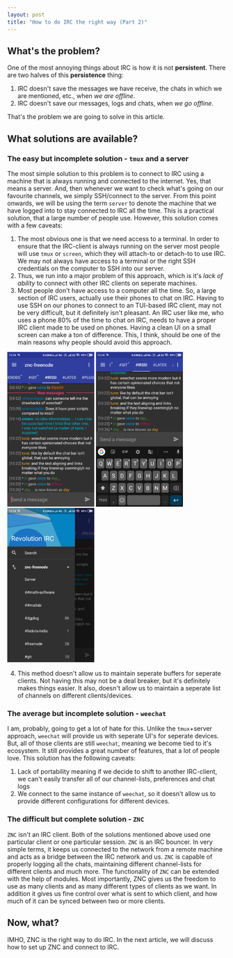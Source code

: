 ```yaml
---
layout: post
title: "How to do IRC the right way (Part 2)"
---
```


## What's the problem?
One of the most annoying things about IRC is how it is not **persistent**. There are two halves of this **persistence** thing: 
1. IRC doesn't save the messages we have receive, the chats in which we are mentioned, etc., when *we are offline*.
2. IRC doesn't save our messages, logs and chats, when *we go offline*.

That's the problem we are going to solve in this article.

## What solutions are available?
### The easy but incomplete solution - `tmux` and a server
The most simple solution to this problem is to connect to IRC using a machine that is always running and connected to the internet. Yes, that means a server. And, then whenever we want to check what's going on our favourite channels, we simply SSH/connect to the server. From this point onwards, we will be using the term `server` to denote the machine that we have logged into to stay connected to IRC all the time. This is a practical solution, that a large number of people use. However, this solution comes with a few caveats:
1. The most obvious one is that we need access to a terminal. In order to ensure that the IRC-client is always running on the server most people will use `tmux` or `screen`, which they will attach-to or detach-to to use IRC. We may not always have access to a terminal or the right SSH credentials on the computer to SSH into our server.
3. Thus, we run into a major problem of this approach, which is it's *lack of ability* to connect with other IRC clients on seperate machines.
2. Most people don't have access to a computer all the time. So, a large section of IRC users, actually use their phones to chat on IRC. Having to use SSH on our phones to connect to an TUI-based IRC client, may not be very difficult, but it definitely isn't pleasant. An IRC user like me, who uses a phone 80% of the time to chat on IRC, needs to have a proper IRC client made to be used on phones. Having a clean UI on a small screen can make a ton of difference. This, I think, should be one of the main reasons why people should avoid this approach.
<p float="center">
  <img src="/assets/images/irc-setup-part2/revolution-irc1.png" width="200" />
  <img src="/assets/images/irc-setup-part2/revolution-irc2.png" width="200" />
  <img src="/assets/images/irc-setup-part2/revolution-irc3.png" width="200" />
</p>

4. This method doesn't allow us to maintain seperate buffers for seperate clients. Not having this may not be a deal breaker, but it's definitely makes things easier. It also, doesn't allow us to maintain a seperate list of channels on different clients/devices.

### The average but incomplete solution - `weechat`
I am, probably, going to get a lot of hate for this. Unlike the `tmux`+server approach, `weechat` will provide us with seperate UI's for seperate devices. But, all of those clients are still `weechat`, meaning we become tied to it's ecosystem. It still provides a great number of features, that a lot of people love. This solution has the following caveats:
1. Lack of portability meaning if we decide to shift to another IRC-client, we can't easily transfer all of our channel-lists, preferences and chat logs
2. We connect to the same instance of `weechat`, so it doesn't allow us to provide different configurations for different devices.

### The difficult but complete solution - `ZNC`
`ZNC` isn't an IRC client. Both of the solutions mentioned above used one particular client or one particular session. `ZNC` is an IRC bouncer. In very simple terms, it keeps us connected to the network from a remote machine and acts as a bridge between the IRC network and us. `ZNC` is capable of properly logging all the chats, maintaining different channel-lists for different clients and much more. The functionality of `ZNC` can be extended with the help of modules. Most importantly, ZNC gives us the freedom to use as many clients and as many different types of clients as we want. In addition it gives us fine control over what is sent to which client, and how much of it can be synced between two or more clients.

## Now, what?
IMHO, ZNC is the right way to do IRC. In the next article, we will discuss how to set up ZNC and connect to IRC.
